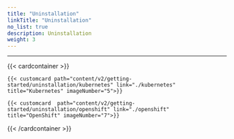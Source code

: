 ```yaml
---
title: "Uninstallation"
linkTitle: "Uninstallation"
no_list: true
description: Uninstallation
weight: 3
---
```


<hr> 



{{< cardcontainer >}}

    {{< customcard path="content/v2/getting-started/uninstallation/kubernetes" link="./kubernetes" title="Kubernetes" imageNumber="5">}}

    {{< customcard  path="content/v2/getting-started/uninstallation/openshift" link="./openshift"  title="OpenShift" imageNumber="7">}}


{{< /cardcontainer >}}
